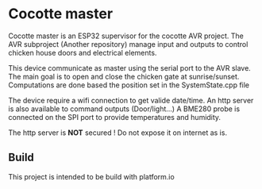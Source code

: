 # Cocotte master
Cocotte master is an ESP32 supervisor for the cocotte AVR project. The AVR subproject (Another repository) manage input and outputs to control chicken house doors and electrical elements.

This device communicate as master using the serial port to the AVR slave.
The main goal is to open and close the chicken gate at sunrise/sunset. Computations are done based the position set in the
SystemState.cpp file

The device require a wifi connection to get valide date/time. An http server is also available to command outputs (Door/light...)
A BME280 probe is connected on the SPI port to provide temperatures and humidity.

The http server is **NOT** secured ! Do not expose it on internet as is.

## Build
This project is intended to be build with platform.io